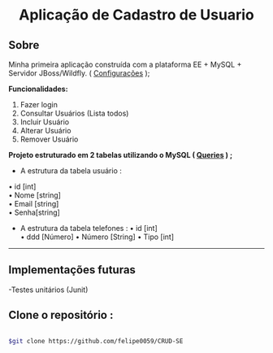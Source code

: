 <h1 align="center"> Aplicação de Cadastro de Usuario</h1>

## Sobre
Minha primeira aplicação construída com a plataforma EE + MySQL + Servidor JBoss/Wildfly. ( [Configurações](https://github.com/felipe0059/CRUD-SE/tree/main/ServerConfigs) );

**Funcionalidades:**

1. Fazer login  
2. Consultar Usuários (Lista todos)  
3. Incluir Usuário  
4. Alterar Usuário  
5. Remover Usuário  

**Projeto estruturado em 2 tabelas utilizando o MySQL ( [Queries](https://github.com/felipe0059/CRUD-SE/tree/main/Queries) ) ;**

 - A estrutura da tabela usuário :

• id [int]  
• Nome [string]  
• Email [string]  
• Senha[string]  

- A estrutura da tabela telefones :
• id [int]  
• ddd [Número] 
• Número [String]
• Tipo [int]  

---
## Implementações futuras

-Testes unitários (Junit)


## Clone o repositório :

```bash

$git clone https://github.com/felipe0059/CRUD-SE

```

